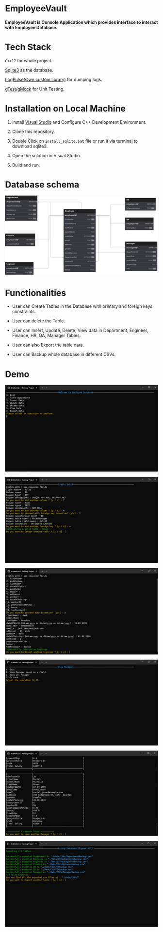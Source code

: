 # EmployeeVault

#### EmployeeVault is Console Application which provides interface to interact with Employee Database.

# Tech Stack

`C++17` for whole project.

[Sqlite3](https://www.sqlite.org/) as the database.

[LogPulse(Own custom library)](https://github.com/Rushi1109/LogPulse) for dumping logs.

[gTest/gMock](https://google.github.io/googletest/) for Unit Testing.

# Installation on Local Machine
1. Install [Visual Studio](https://visualstudio.microsoft.com/downloads/) and Configure C++ Development Environment.

2. Clone this repository.

3. Double Click on `install_sqlite.bat` file or run it via terminal to download sqlite3.

4. Open the solution in Visual Studio.

5. Build and run.

# Database schema

![EmployeeVault Schema](./assets/Database.png)

# Functionalities 

- User can Create Tables in the Database with primary and foreign keys constraints.

- User can delete the Table.

- User can Insert, Update, Delete, View data in Department, Engineer, Finance, HR, QA, Manager Tables.

- User can also Export the table data.

- User can Backup whole database in different CSVs.

# Demo

![EmployeeVault 1](./assets/Screenshot1.png)

![EmployeeVault 2](./assets/Screenshot2.png)

![EmployeeVault 3](./assets/Screenshot3.png)

![EmployeeVault 4](./assets/Screenshot4.png)

![EmployeeVault 5](./assets/Screenshot5.png)

![EmployeeVault 6](./assets/Screenshot6.png)